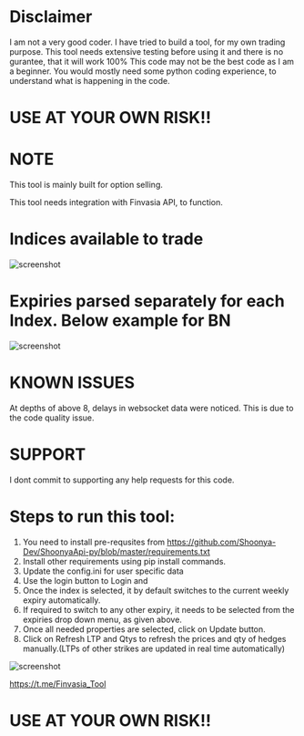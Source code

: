 # Disclaimer 

I am not a very good coder. I have tried to build a tool, for my own trading purpose.
This tool needs extensive testing before using it and there is no gurantee, that it will work 100%
This code may not be the best code as I am a beginner. You would mostly need some python coding experience, to understand what is happening in the code.

# USE AT YOUR OWN RISK!!

# NOTE

This tool is mainly built for option selling.

This tool needs integration with Finvasia API, to function.

# Indices available to trade


![screenshot](https://github.com/whity1234/Finvasia-Tradetool/blob/main/Indices.png)

# Expiries parsed separately for each Index. Below example for BN
![screenshot](https://github.com/whity1234/Finvasia-Tradetool/blob/main/Expiries.PNG)




# KNOWN ISSUES
At depths of above 8, delays in websocket data were noticed. This is due to the code quality issue.

# SUPPORT
I dont commit to supporting any help requests for this code.

# Steps to run this tool:

1. You need to install pre-requsites from https://github.com/Shoonya-Dev/ShoonyaApi-py/blob/master/requirements.txt
2. Install other requirements using pip install commands.
3. Update the config.ini for user specific data
4. Use the login button to Login and 
5. Once the index is selected, it by default switches to the current weekly expiry automatically.
6. If required to switch to any other expiry, it needs to be selected from the expiries drop down menu, as given above.
7. Once all needed properties are selected, click on Update button.
8. Click on Refresh LTP and Qtys to refresh the prices and qty of hedges manually.(LTPs of other strikes are updated in real time automatically)

![screenshot](https://github.com/whity1234/Finvasia-Tradetool/blob/main/Screenshot.png)

https://t.me/Finvasia_Tool


# USE AT YOUR OWN RISK!!

